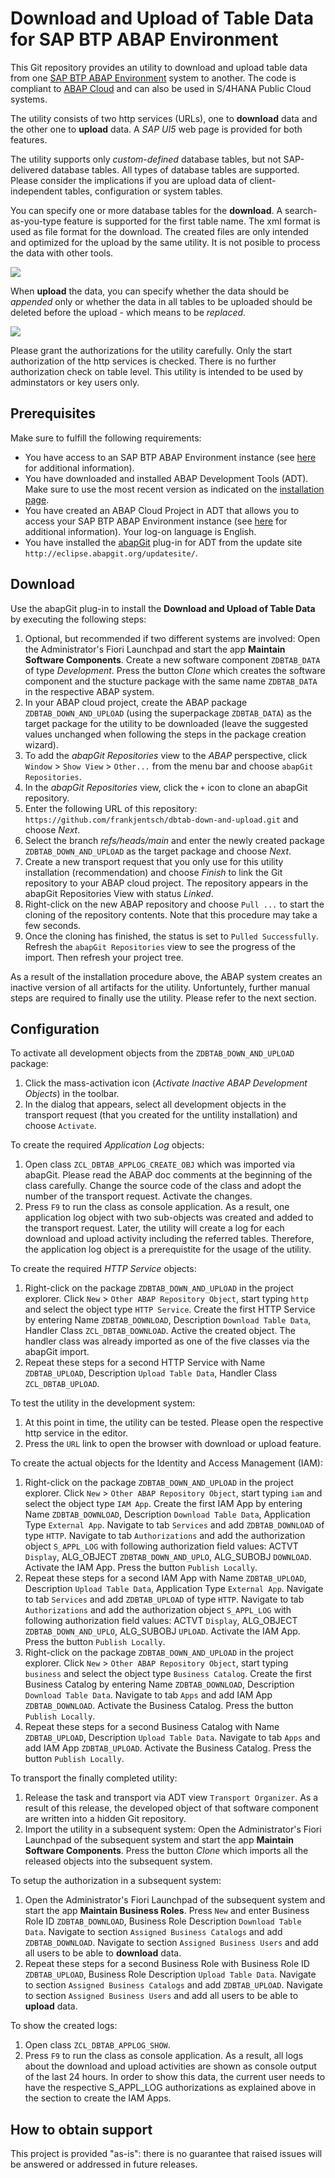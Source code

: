 # Download and Upload of Table Data for SAP BTP ABAP Environment
This Git repository provides an utility to download and upload table data from one [SAP BTP ABAP Environment](https://community.sap.com/topics/btp-abap-environment) system to another. The code is compliant to [ABAP Cloud](https://community.sap.com/topics/abap) and can also be used in S/4HANA Public Cloud systems.

The utility consists of two http services (URLs), one to **download** data and the other one to **upload** data. A *SAP UI5* web page is provided for both features.

The utility supports only *custom-defined* database tables, but not SAP-delivered database tables. All types of database tables are supported. Please consider the implications if you are upload data of client-independent tables, configuration or system tables.

You can specify one or more database tables for the **download**. A search-as-you-type feature is supported for the first table name. The xml format is used as file format for the download. The created files are only intended and optimized for the upload by the same utility. It is not posible to process the data with other tools. 

![](png/download.png)

When **upload** the data, you can specify whether the data should be *appended* only or whether the data in all tables to be uploaded should be deleted before the upload - which means to be *replaced*.

![](png/upload.png)

Please grant the authorizations for the utility carefully. Only the start authorization of the http services is checked. There is no further authorization check on table level. This utility is intended to be used by adminstators or key users only.

## Prerequisites
Make sure to fulfill the following requirements:
* You have access to an SAP BTP ABAP Environment instance (see [here](https://blogs.sap.com/2018/09/04/sap-cloud-platform-abap-environment) for additional information).
* You have downloaded and installed ABAP Development Tools (ADT). Make sure to use the most recent version as indicated on the [installation page](https://tools.hana.ondemand.com/#abap). 
* You have created an ABAP Cloud Project in ADT that allows you to access your SAP BTP ABAP Environment instance (see [here](https://help.sap.com/viewer/5371047f1273405bb46725a417f95433/Cloud/en-US/99cc54393e4c4e77a5b7f05567d4d14c.html) for additional information). Your log-on language is English.
* You have installed the [abapGit](https://github.com/abapGit/eclipse.abapgit.org) plug-in for ADT from the update site `http://eclipse.abapgit.org/updatesite/`.

## Download
Use the abapGit plug-in to install the **Download and Upload of Table Data** by executing the following steps:
1. Optional, but recommended if two different systems are involved: Open the Administrator's Fiori Launchpad and start the app **Maintain Software Components**. Create a new software component `ZDBTAB_DATA` of type *Development*. Press the button *Clone* which creates the software component and the stucture package with the same name `ZDBTAB_DATA` in the respective ABAP system.
2. In your ABAP cloud project, create the ABAP package `ZDBTAB_DOWN_AND_UPLOAD` (using the superpackage `ZDBTAB_DATA`) as the target package for the utility to be downloaded (leave the suggested values unchanged when following the steps in the package creation wizard).
3. To add the <em>abapGit Repositories</em> view to the <em>ABAP</em> perspective, click `Window` > `Show View` > `Other...` from the menu bar and choose `abapGit Repositories`.
4. In the <em>abapGit Repositories</em> view, click the `+` icon to clone an abapGit repository.
5. Enter the following URL of this repository: `https://github.com/frankjentsch/dbtab-down-and-upload.git` and choose <em>Next</em>.
6. Select the branch <em>refs/heads/main</em> and enter the newly created package `ZDBTAB_DOWN_AND_UPLOAD` as the target package and choose <em>Next</em>.
7. Create a new transport request that you only use for this utility installation (recommendation) and choose <em>Finish</em> to link the Git repository to your ABAP cloud project. The repository appears in the abapGit Repositories View with status <em>Linked</em>.
8. Right-click on the new ABAP repository and choose `Pull ...` to start the cloning of the repository contents. Note that this procedure may take a few seconds. 
9. Once the cloning has finished, the status is set to `Pulled Successfully`. Refresh the `abapGit Repositories` view to see the progress of the import. Then refresh your project tree. 

As a result of the installation procedure above, the ABAP system creates an inactive version of all artifacts for the utility. Unfortuntely, further manual steps are required to finally use the utility. Please refer to the next section.

## Configuration

To activate all development objects from the `ZDBTAB_DOWN_AND_UPLOAD` package: 
1. Click the mass-activation icon (<em>Activate Inactive ABAP Development Objects</em>) in the toolbar.  
2. In the dialog that appears, select all development objects in the transport request (that you created for the untility installation) and choose `Activate`. 

To create the required *Application Log* objects:
1. Open class `ZCL_DBTAB_APPLOG_CREATE_OBJ` which was imported via abapGit. Please read the ABAP doc comments at the beginning of the class carefully. Change the source code of the class and adopt the number of the transport request. Activate the changes.
2. Press `F9` to run the class as console application. As a result, one application log object with two sub-objects was created and added to the transport request. Later, the utility will create a log for each download and upload activity including the referred tables. Therefore, the application log object is a prerequistite for the usage of the utility.

To create the required *HTTP Service* objects:
1. Right-click on the package `ZDBTAB_DOWN_AND_UPLOAD` in the project explorer. Click `New` > `Other ABAP Repository Object`, start typing `http` and select the object type `HTTP Service`. Create the first HTTP Service by entering Name `ZDBTAB_DOWNLOAD`, Description `Download Table Data`, Handler Class `ZCL_DBTAB_DOWNLOAD`. Active the created object. The handler class was already imported as one of the five classes via the abapGit import.
2. Repeat these steps for a second HTTP Service with Name `ZDBTAB_UPLOAD`, Description `Upload Table Data`, Handler Class `ZCL_DBTAB_UPLOAD`. 

To test the utility in the development system:
1. At this point in time, the utility can be tested. Please open the respective http service in the editor.
2. Press the `URL` link to open the browser with download or upload feature.

To create the actual objects for the Identity and Access Management (IAM):
1. Right-click on the package `ZDBTAB_DOWN_AND_UPLOAD` in the project explorer. Click `New` > `Other ABAP Repository Object`, start typing `iam` and select the object type `IAM App`. Create the first IAM App by entering Name `ZDBTAB_DOWNLOAD`, Description `Download Table Data`, Application Type `External App`. Navigate to tab `Services` and add `ZDBTAB_DOWNLOAD` of type `HTTP`. Navigate to tab `Authorizations` and add the authorization object `S_APPL_LOG` with following authorization field values: ACTVT `Display`, ALG_OBJECT `ZDBTAB_DOWN_AND_UPLO`, ALG_SUBOBJ `DOWNLOAD`. Activate the IAM App. Press the button `Publish Locally`.
2. Repeat these steps for a second IAM App with Name `ZDBTAB_UPLOAD`, Description `Upload Table Data`, Application Type `External App`. Navigate to tab `Services` and add `ZDBTAB_UPLOAD` of type `HTTP`. Navigate to tab `Authorizations` and add the authorization object `S_APPL_LOG` with following authorization field values: ACTVT `Display`, ALG_OBJECT `ZDBTAB_DOWN_AND_UPLO`, ALG_SUBOBJ `UPLOAD`. Activate the IAM App. Press the button `Publish Locally`.
3. Right-click on the package `ZDBTAB_DOWN_AND_UPLOAD` in the project explorer. Click `New` > `Other ABAP Repository Object`, start typing `business` and select the object type `Business Catalog`. Create the first Business Catalog by entering Name `ZDBTAB_DOWNLOAD`, Description `Download Table Data`. Navigate to tab `Apps` and add IAM App `ZDBTAB_DOWNLOAD`. Activate the Business Catalog. Press the button `Publish Locally`.
4. Repeat these steps for a second Business Catalog with Name `ZDBTAB_UPLOAD`, Description `Upload Table Data`. Navigate to tab `Apps` and add IAM App `ZDBTAB_UPLOAD`. Activate the Business Catalog. Press the button `Publish Locally`.

To transport the finally completed utility:
1. Release the task and transport via ADT view `Transport Organizer`. As a result of this release, the developed object of that software component are written into a hidden Git repository.
2. Import the utility in a subsequent system: Open the Administrator's Fiori Launchpad of the subsequent system and start the app **Maintain Software Components**. Press the button *Clone* which imports all the released objects into the subsequent system.

To setup the authorization in a subsequent system:
1. Open the Administrator's Fiori Launchpad of the subsequent system and start the app **Maintain Business Roles**. Press `New` and enter Business Role ID `ZDBTAB_DOWNLOAD`, Business Role Description `Download Table Data`. Navigate to section `Assigned Business Catalogs` and add `ZDBTAB_DOWNLOAD`. Navigate to section `Assigned Business Users` and add all users to be able to **download** data.
2. Repeat these steps for a second Business Role with Business Role ID `ZDBTAB_UPLOAD`, Business Role Description `Upload Table Data`. Navigate to section `Assigned Business Catalogs` and add `ZDBTAB_UPLOAD`. Navigate to section `Assigned Business Users` and add all users to be able to **upload** data.

To show the created logs:
1. Open class `ZCL_DBTAB_APPLOG_SHOW`.
2. Press `F9` to run the class as console application. As a result, all logs about the download and upload activities are shown as console output of the last 24 hours. In order to show this data, the current user needs to have the respective S_APPL_LOG authorizations as explained above in the section to create the IAM Apps.

## How to obtain support
This project is provided "as-is": there is no guarantee that raised issues will be answered or addressed in future releases.
